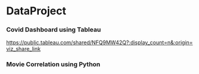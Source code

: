 # DataProject

### Covid Dashboard using Tableau
https://public.tableau.com/shared/NFQ9MW42Q?:display_count=n&:origin=viz_share_link

### Movie Correlation using Python
